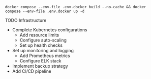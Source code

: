 
```
docker compose --env-file .env.docker build --no-cache && docker compose --env-file .env.docker up -d
```
TODO
Infrastructure
- Complete Kubernetes configurations
  - Add resource limits
  - Configure auto-scaling
  - Set up health checks
- Set up monitoring and logging
  - Add Prometheus metrics
  - Configure ELK stack
- Implement backup strategy
- Add CI/CD pipeline


